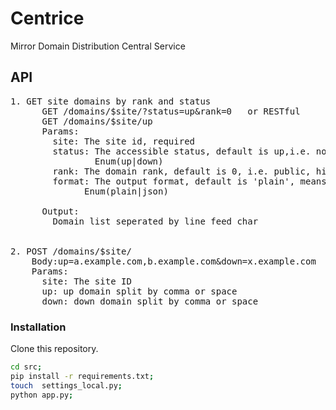 # Centrice
Mirror Domain Distribution Central Service


## API

<pre>
1. GET site domains by rank and status
      GET /domains/$site/?status=up&rank=0   or RESTful
      GET /domains/$site/up
      Params:
        site: The site id, required
        status: The accessible status, default is up,i.e. not blocked.
                Enum(up|down)
        rank: The domain rank, default is 0, i.e. public, higher rank requires higher authority.
        format: The output format, default is 'plain', means output plain text, domains seperated by line feed
              Enum(plain|json)

      Output:
        Domain list seperated by line feed char


2. POST /domains/$site/
    Body:up=a.example.com,b.example.com&down=x.example.com
    Params:
      site: The site ID
      up: up domain split by comma or space
      down: down domain split by comma or space
</pre>

### Installation
Clone this repository.
```bash
cd src;
pip install -r requirements.txt;
touch  settings_local.py;
python app.py;
```
